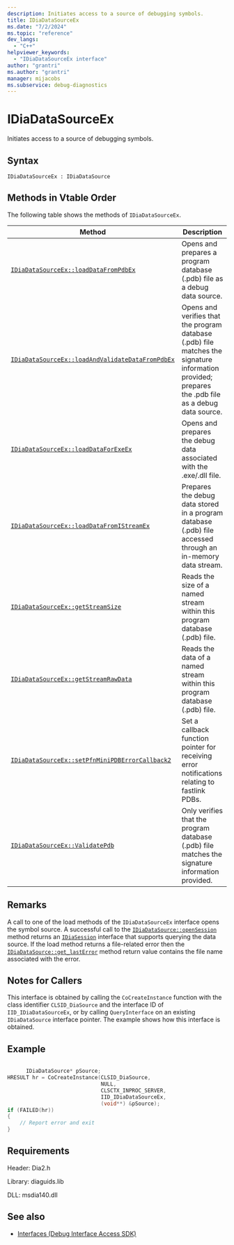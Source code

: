 ```yaml
---
description: Initiates access to a source of debugging symbols.
title: IDiaDataSourceEx
ms.date: "7/2/2024"
ms.topic: "reference"
dev_langs:
  - "C++"
helpviewer_keywords:
  - "IDiaDataSourceEx interface"
author: "grantri"
ms.author: "grantri"
manager: mijacobs
ms.subservice: debug-diagnostics
---
```


# IDiaDataSourceEx

Initiates access to a source of debugging symbols.

## Syntax

`IDiaDataSourceEx : IDiaDataSource`

## Methods in Vtable Order

The following table shows the methods of `IDiaDataSourceEx`.

|Method|Description|
|------------|-----------------|
|[`IDiaDataSourceEx::loadDataFromPdbEx`](../../debugger/debug-interface-access/idiadatasourceex-loaddatafrompdbex.md)|Opens and prepares a program database (.pdb) file as a debug data source.|
|[`IDiaDataSourceEx::loadAndValidateDataFromPdbEx`](../../debugger/debug-interface-access/idiadatasourceex-loadandvalidatedatafrompdbex.md)|Opens and verifies that the program database (.pdb) file matches the signature information provided; prepares the .pdb file as a debug data source.|
|[`IDiaDataSourceEx::loadDataForExeEx`](../../debugger/debug-interface-access/idiadatasourceex-loaddataforexeex.md)|Opens and prepares the debug data associated with the .exe/.dll file.|
|[`IDiaDataSourceEx::loadDataFromIStreamEx`](../../debugger/debug-interface-access/idiadatasourceex-loaddatafromistreamex.md)|Prepares the debug data stored in a program database (.pdb) file accessed through an in-memory data stream.|
|[`IDiaDataSourceEx::getStreamSize`](../../debugger/debug-interface-access/idiadatasourceex-getstreamsize.md)|Reads the size of a named stream within this program database (.pdb) file.|
|[`IDiaDataSourceEx::getStreamRawData`](../../debugger/debug-interface-access/idiadatasourceex-getstreamrawdata.md)|Reads the data of a named stream within this program database (.pdb) file.|
|[`IDiaDataSourceEx::setPfnMiniPDBErrorCallback2`](../../debugger/debug-interface-access/idiadatasourceex-setpfnminipdberrorcallback2.md)|Set a callback function pointer for receiving error notifications relating to fastlink PDBs.|
|[`IDiaDataSourceEx::ValidatePdb`](../../debugger/debug-interface-access/idiadatasourceex-validatepdb.md)|Only verifies that the program database (.pdb) file matches the signature information provided.|

## Remarks

A call to one of the load methods of the `IDiaDataSourceEx` interface opens the symbol source. A successful call to the [`IDiaDataSource::openSession`](../../debugger/debug-interface-access/idiadatasource-opensession.md) method returns an [`IDiaSession`](../../debugger/debug-interface-access/idiasession.md) interface that supports querying the data source. If the load method returns a file-related error then the [`IDiaDataSource::get_lastError`](../../debugger/debug-interface-access/idiadatasource-get-lasterror.md) method return value contains the file name associated with the error.

## Notes for Callers

This interface is obtained by calling the `CoCreateInstance` function with the class identifier `CLSID_DiaSource` and the interface ID of `IID_IDiaDataSourceEx`, or by calling `QueryInterface` on an existing `IDiaDataSource` interface pointer. The example shows how this interface is obtained.

## Example

```c++

      IDiaDataSource* pSource;
HRESULT hr = CoCreateInstance(CLSID_DiaSource,
                              NULL,
                              CLSCTX_INPROC_SERVER,
                              IID_IDiaDataSourceEx,
                              (void**) &pSource);
if (FAILED(hr))
{
    // Report error and exit
}
```

## Requirements

Header: Dia2.h

Library: diaguids.lib

DLL: msdia140.dll

## See also

- [Interfaces (Debug Interface Access SDK)](../../debugger/debug-interface-access/interfaces-debug-interface-access-sdk.md)
